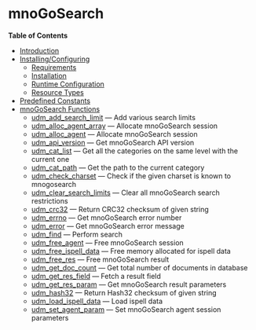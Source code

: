 mnoGoSearch
===========

**Table of Contents**

-   [Introduction](/intro/mnogosearch.html)
-   [Installing/Configuring](/mnogosearch/setup.html)
    -   [Requirements](/mnogosearch/setup.html#Requirements)
    -   [Installation](/mnogosearch/setup.html#Installation)
    -   [Runtime
        Configuration](/mnogosearch/setup.html#Runtime%20Configuration)
    -   [Resource Types](/mnogosearch/setup.html#Resource%20Types)
-   [Predefined Constants](/mnogosearch/constants.html)
-   [mnoGoSearch Functions](/ref/mnogosearch.html)
    -   [udm\_add\_search\_limit](/ref/mnogosearch.html#udm_add_search_limit)
        — Add various search limits
    -   [udm\_alloc\_agent\_array](/ref/mnogosearch.html#udm_alloc_agent_array)
        — Allocate mnoGoSearch session
    -   [udm\_alloc\_agent](/ref/mnogosearch.html#udm_alloc_agent) —
        Allocate mnoGoSearch session
    -   [udm\_api\_version](/ref/mnogosearch.html#udm_api_version) — Get
        mnoGoSearch API version
    -   [udm\_cat\_list](/ref/mnogosearch.html#udm_cat_list) — Get all
        the categories on the same level with the current one
    -   [udm\_cat\_path](/ref/mnogosearch.html#udm_cat_path) — Get the
        path to the current category
    -   [udm\_check\_charset](/ref/mnogosearch.html#udm_check_charset) —
        Check if the given charset is known to mnogosearch
    -   [udm\_clear\_search\_limits](/ref/mnogosearch.html#udm_clear_search_limits)
        — Clear all mnoGoSearch search restrictions
    -   [udm\_crc32](/ref/mnogosearch.html#udm_crc32) — Return CRC32
        checksum of given string
    -   [udm\_errno](/ref/mnogosearch.html#udm_errno) — Get mnoGoSearch
        error number
    -   [udm\_error](/ref/mnogosearch.html#udm_error) — Get mnoGoSearch
        error message
    -   [udm\_find](/ref/mnogosearch.html#udm_find) — Perform search
    -   [udm\_free\_agent](/ref/mnogosearch.html#udm_free_agent) — Free
        mnoGoSearch session
    -   [udm\_free\_ispell\_data](/ref/mnogosearch.html#udm_free_ispell_data)
        — Free memory allocated for ispell data
    -   [udm\_free\_res](/ref/mnogosearch.html#udm_free_res) — Free
        mnoGoSearch result
    -   [udm\_get\_doc\_count](/ref/mnogosearch.html#udm_get_doc_count)
        — Get total number of documents in database
    -   [udm\_get\_res\_field](/ref/mnogosearch.html#udm_get_res_field)
        — Fetch a result field
    -   [udm\_get\_res\_param](/ref/mnogosearch.html#udm_get_res_param)
        — Get mnoGoSearch result parameters
    -   [udm\_hash32](/ref/mnogosearch.html#udm_hash32) — Return Hash32
        checksum of given string
    -   [udm\_load\_ispell\_data](/ref/mnogosearch.html#udm_load_ispell_data)
        — Load ispell data
    -   [udm\_set\_agent\_param](/ref/mnogosearch.html#udm_set_agent_param)
        — Set mnoGoSearch agent session parameters
